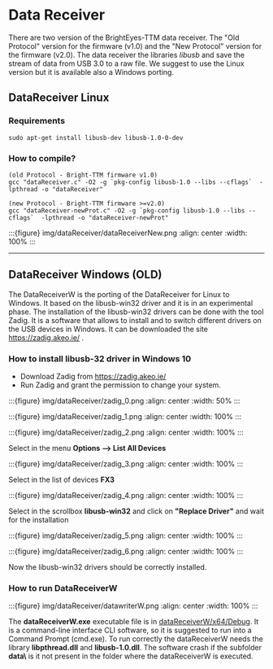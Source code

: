# Data Receiver

There are two version of the BrightEyes-TTM data receiver. The "Old Protocol" version for the firmware (v1.0)  and the "New Protocol" version for the firmware (v2.0). The data receiver the libraries _libusb_ and save the stream of data from USB 3.0 to a raw file. We suggest to use the Linux version but it is available also a Windows porting. 


## DataReceiver Linux


### Requirements

```
sudo apt-get install libusb-dev libusb-1.0-0-dev
```

### How to compile?

```
(old Protocol - Bright-TTM firmware v1.0)
gcc "dataReceiver.c" -O2 -g `pkg-config libusb-1.0 --libs --cflags`  -lpthread -o "dataReceiver"
```

```
(new Protocol - Bright-TTM firmware >=v2.0)
gcc "dataReceiver-newProt.c" -O2 -g `pkg-config libusb-1.0 --libs --cflags`  -lpthread -o "dataReceiver-newProt"
```

:::{figure} img/dataReceiver/dataReceiverNew.png
:align: center
:width: 100%
:::


---

## DataReceiver Windows (OLD)


The DataReceiverW is the porting of the DataReceiver for Linux to Windows. It based on the libusb-win32 driver and it is in an experimental phase.
The installation of the libusb-win32 drivers can be done with the tool Zadig. It is a software that allows to install and to switch different drivers on the USB devices in Windows. It can be downloaded the site https://zadig.akeo.ie/ .

### How to install libusb-32 driver in Windows 10

* Download Zadig from  https://zadig.akeo.ie/ 
* Run Zadig and grant the permission to change your system.

:::{figure} img/dataReceiver/zadig_0.png
:align: center
:width: 50%
:::


:::{figure} img/dataReceiver/zadig_1.png
:align: center
:width: 100%
:::

:::{figure} img/dataReceiver/zadig_2.png
:align: center
:width: 100%
:::


Select in the menu **Options --> List All Devices**

:::{figure} img/dataReceiver/zadig_3.png
:align: center
:width: 100%
:::


Select in the list of devices **FX3** 

:::{figure} img/dataReceiver/zadig_4.png
:align: center
:width: 100%
:::


Select in the scrollbox **libusb-win32** and click on **"Replace Driver"** and wait for the installation

:::{figure} img/dataReceiver/zadig_5.png
:align: center
:width: 100%
:::

:::{figure} img/dataReceiver/zadig_6.png
:align: center
:width: 100%
:::

Now the libusb-win32 drivers should be correctly installed.

### How to run DataReceiverW

:::{figure} img/dataReceiver/datawriterW.png
:align: center
:width: 100%
:::


The **dataReceiverW.exe** executable file is in [dataReceiverW/x64/Debug](/dataReceiverW/x64/Debug). It is a command-line interface CLI software, so it is suggested to run into a Command Prompt (cmd.exe). To run correctly the dataReceiverW needs the library **libpthread.dll** and **libusb-1.0.dll**. The software crash if the subfolder **data\\** is it not present in the folder where the dataReceiverW is executed.
